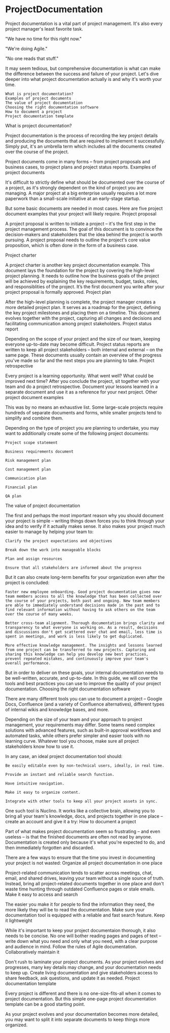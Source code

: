 # ProjectDocumentation
Project documentation is a vital part of project management. It's also every project manager's least favorite task.

"We have no time for this right now."

"We're doing Agile."

"No one reads that stuff."

It may seem tedious, but comprehensive documentation is what can make the difference between the success and failure of your project. Let's dive deeper into what project documentation actually is and why it's worth your time.

    What is project documentation?
    Examples of project documents
    The value of project documentation
    Choosing the right documentation software
    How to document a project
    Project documentation template

What is project documentation?

Project documentation is the process of recording the key project details and producing the documents that are required to implement it successfully. Simply put, it's an umbrella term which includes all the documents created over the course of the project.

Project documents come in many forms – from project proposals and business cases, to project plans and project status reports.
Examples of project documents

It's difficult to strictly define what should be documented over the course of a project, as it's strongly dependent on the kind of project you are managing. A major project at a big enterprise usually requires a lot more paperwork than a small-scale initiative at an early-stage startup.

But some basic documents are needed in most cases. Here are five project document examples that your project will likely require.
Project proposal

A project proposal is written to initiate a project – it's the first step in the project management process. The goal of this document is to convince the decision-makers and stakeholders that the idea behind the project is worth pursuing. A project proposal needs to outline the project's core value proposition, which is often done in the form of a business case.

Project charter

A project charter is another key project documentation example. This document lays the foundation for the project by covering the high-level project planning. It needs to outline how the business goals of the project will be achieved by explaining the key requirements, budget, tasks, roles, and responsiblities of the project. It’s the first document you write after your project proposal is formally approved.
Project plan

After the high-level planning is complete, the project manager creates a more detailed project plan. It serves as a roadmap for the project, defining the key project milestones and placing them on a timeline. This document evolves together with the project, capturing all changes and decisions and facilitating communication among project stakeholders.
Project status report

Depending on the scope of your project and the size of our team, keeping everyone up-to-date may become difficult. Project status reports are written to keep all project stakeholders – both internal and external – on the same page. These documents usually contain an overview of the progress you've made so far and the next steps you are planning to take.
Project retrospective

Every project is a learning opportunity. What went well? What could be improved next time? After you conclude the project, sit together with your team and do a project retrospective. Document your lessons learned in a separate document and use it as a reference for your next project.
Other project document examples

This was by no means an exhaustive list. Some large-scale projects require hundreds of separate documents and forms, while smaller projects tend to simplify and combine them.

Depending on the type of project you are planning to undertake, you may want to additionally create some of the following project documents:

    Project scope statement

    Business requirements document

    Risk management plan

    Cost management plan

    Communication plan

    Financial plan

    QA plan

The value of project documentation

The first and perhaps the most important reason why you should document your project is simple – writing things down forces you to think through your idea and to verify if it actually makes sense. It also makes your project much easier to manage by helping your team to:

    Clarify the project expectations and objectives

    Break down the work into manageable blocks

    Plan and assign resources

    Ensure that all stakeholders are informed about the progress

But it can also create long-term benefits for your organization even after the project is concluded:

    Faster new employee onboarding. Good project documentation gives new team members access to all the knowledge that has been collected over the course of your projects, both past and ongoing. New team members are able to immediately understand decisions made in the past and to find relevant information without having to ask others on the team over the course of many weeks.

    Better cross-team alignment. Thorough documentation brings clarity and transparency to what everyone is working on. As a result, decisions and discussions don't get scattered over chat and email, less time is spent in meetings, and work is less likely to get duplicated.

    More effective knowledge management. The insights and lessons learned from one project can be transferred to new projects. Capturing and sharing this knowledge can help you develop new best practices, prevent repeated mistakes, and continuously improve your team's overall performance.

But in order to deliver on these goals, your internal documentation needs to be well-written, accurate, and up-to-date. In this guide, we will cover the tools and best practices you can use to improve the quality of your project documentation.
Choosing the right documentation software

There are many different tools you can use to document a project – Google Docs, Confluence (and a variety of Confluence alternatives), different types of internal wikis and knowledge bases, and more.

Depending on the size of your team and your approach to project management, your requirements may differ. Some teams need complex solutions with advanced features, such as built-in approval workflows and automated tasks, while others prefer simpler and easier tools with no learning curve. Whatever tool you choose, make sure all project stakeholders know how to use it.

In any case, an ideal project documentation tool should:

    Be easily editable even by non-technical users, ideally, in real time.

    Provide an instant and reliable search function.

    Have intuitive navigation.

    Make it easy to organize content.

    Integrate with other tools to keep all your project assets in sync.

One such tool is Nuclino. It works like a collective brain, allowing you to bring all your team's knowledge, docs, and projects together in one place – create an account and give it a try:
How to document a project

Part of what makes project documentation seem so frustrating – and even useless – is that the finished documents are often not read by anyone. Documentation is created only because it's what you're expected to do, and then immediately forgotten and discarded.

There are a few ways to ensure that the time you invest in documenting your project is not wasted:
Organize all project documentation in one place

Project-related communication tends to scatter across meetings, chat, email, and shared drives, leaving your team without a single source of truth. Instead, bring all project-related documents together in one place and don't waste time hunting through outdated Confluence pages or stale emails.
Make it easy to access and search

The easier you make it for people to find the information they need, the more likely they will be to read the documentation. Make sure your documentation tool is equipped with a reliable and fast search feature.
Keep it lightweight

While it's important to keep your project documentaion thorough, it also needs to be concise. No one will bother reading pages and pages of text – write down what you need and only what you need, with a clear purpose and audience in mind. Follow the rules of Agile documentation.
Collaboratively maintain it

Don't rush to laminate your project documents. As your project evolves and progresses, many key details may change, and your documentation needs to keep up. Create living documentation and give stakeholders access to share feedback, ask questions, and update it as needed.
Project documentation template

Every project is different and there is no one-size-fits-all when it comes to project documentation. But this simple one-page project documentation template can be a good starting point.

As your project evolves and your documentation becomes more detailed, you may want to split it into separate documents to keep things more organized.
